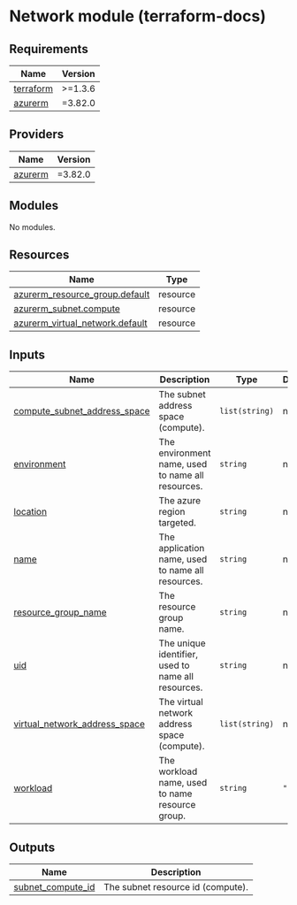 # Network module (terraform-docs)

## Requirements

| Name | Version |
|------|---------|
| <a name="requirement_terraform"></a> [terraform](#requirement\_terraform) | >=1.3.6 |
| <a name="requirement_azurerm"></a> [azurerm](#requirement\_azurerm) | =3.82.0 |

## Providers

| Name | Version |
|------|---------|
| <a name="provider_azurerm"></a> [azurerm](#provider\_azurerm) | =3.82.0 |

## Modules

No modules.

## Resources

| Name | Type |
|------|------|
| [azurerm_resource_group.default](https://registry.terraform.io/providers/hashicorp/azurerm/3.82.0/docs/resources/resource_group) | resource |
| [azurerm_subnet.compute](https://registry.terraform.io/providers/hashicorp/azurerm/3.82.0/docs/resources/subnet) | resource |
| [azurerm_virtual_network.default](https://registry.terraform.io/providers/hashicorp/azurerm/3.82.0/docs/resources/virtual_network) | resource |

## Inputs

| Name | Description | Type | Default | Required |
|------|-------------|------|---------|:--------:|
| <a name="input_compute_subnet_address_space"></a> [compute\_subnet\_address\_space](#input\_compute\_subnet\_address\_space) | The subnet address space (compute). | `list(string)` | n/a | yes |
| <a name="input_environment"></a> [environment](#input\_environment) | The environment name, used to name all resources. | `string` | n/a | yes |
| <a name="input_location"></a> [location](#input\_location) | The azure region targeted. | `string` | n/a | yes |
| <a name="input_name"></a> [name](#input\_name) | The application name, used to name all resources. | `string` | n/a | yes |
| <a name="input_resource_group_name"></a> [resource\_group\_name](#input\_resource\_group\_name) | The resource group name. | `string` | n/a | yes |
| <a name="input_uid"></a> [uid](#input\_uid) | The unique identifier, used to name all resources. | `string` | n/a | yes |
| <a name="input_virtual_network_address_space"></a> [virtual\_network\_address\_space](#input\_virtual\_network\_address\_space) | The virtual network address space (compute). | `list(string)` | n/a | yes |
| <a name="input_workload"></a> [workload](#input\_workload) | The workload name, used to name resource group. | `string` | `"net"` | no |

## Outputs

| Name | Description |
|------|-------------|
| <a name="output_subnet_compute_id"></a> [subnet\_compute\_id](#output\_subnet\_compute\_id) | The subnet resource id (compute). |
